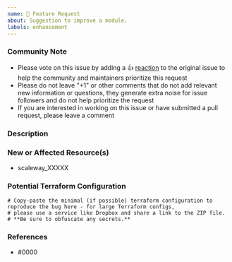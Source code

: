 ```yaml
---
name: 🚀 Feature Request
about: Suggestion to improve a module.
labels: enhancement
---
```


<!--- Please keep this note for the community --->

### Community Note

* Please vote on this issue by adding a 👍 [reaction](https://blog.github.com/2016-03-10-add-reactions-to-pull-requests-issues-and-comments/) to the original issue to help the community and maintainers prioritize this request
* Please do not leave "+1" or other comments that do not add relevant new information or questions, they generate extra noise for issue followers and do not help prioritize the request
* If you are interested in working on this issue or have submitted a pull request, please leave a comment

<!--- Thank you for keeping this note for the community --->

### Description

<!--- Please leave a helpful description of the feature request here. --->

### New or Affected Resource(s)

<!--- Please list the new or affected resources and data sources. --->

* scaleway_XXXXX

### Potential Terraform Configuration

<!--- Information about code formatting: https://help.github.com/articles/basic-writing-and-formatting-syntax/#quoting-code --->

```hcl
# Copy-paste the minimal (if possible) terraform configuration to reproduce the bug here - for large Terraform configs,
# please use a service like Dropbox and share a link to the ZIP file.
# **Be sure to obfuscate any secrets.**
```

### References

<!---
Information about referencing Github Issues: https://help.github.com/articles/basic-writing-and-formatting-syntax/#referencing-issues-and-pull-requests
--->

* #0000
